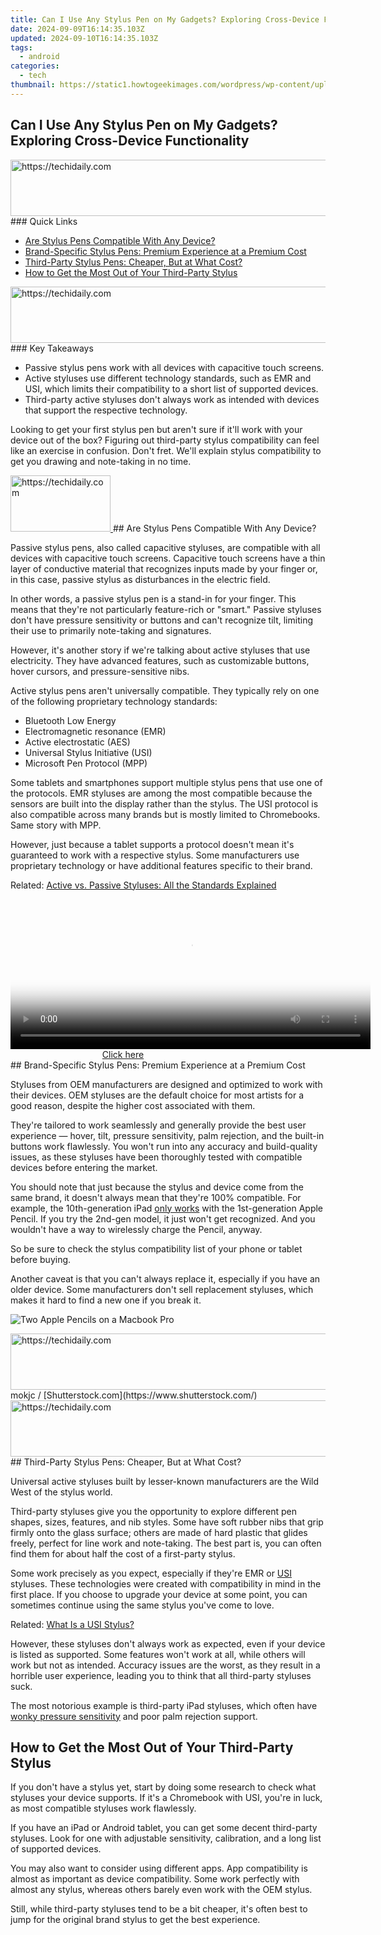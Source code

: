 ```yaml
---
title: Can I Use Any Stylus Pen on My Gadgets? Exploring Cross-Device Functionality
date: 2024-09-09T16:14:35.103Z
updated: 2024-09-10T16:14:35.103Z
tags:
  - android
categories:
  - tech
thumbnail: https://static1.howtogeekimages.com/wordpress/wp-content/uploads/2023/09/52923053353_8465f23756_o.jpg
---
```


## Can I Use Any Stylus Pen on My Gadgets? Exploring Cross-Device Functionality

<!-- affiliate ads begin -->
<a href="https://unicoeye.pxf.io/c/5597632/2134238/18498" target="_top" id="2134238">
  <img src="//a.impactradius-go.com/display-ad/18498-2134238" border="0" alt="https://techidaily.com" width="728" height="90"/>
</a>
<img height="0" width="0" src="https://unicoeye.pxf.io/i/5597632/2134238/18498" style="position:absolute;visibility:hidden;" border="0" />
<!-- affiliate ads end -->
### Quick Links

* [Are Stylus Pens Compatible With Any Device?](https://iphone-unlock.techidaily.com/how-to-unlock-iphone-15-pro-apples-new-iphone-drfone-by-drfone-ios/)
* [Brand-Specific Stylus Pens: Premium Experience at a Premium Cost](https://facebook-record-videos.techidaily.com/updated-the-creators-guide-turn-viewers-into-paychecks/)
* [Third-Party Stylus Pens: Cheaper, But at What Cost?](https://win-howtos.techidaily.com/resolving-hurdles-during-steam-game-update-installations/)
* [How to Get the Most Out of Your Third-Party Stylus](https://screen-activity-recording.techidaily.com/in-2024-finding-your-ideal-video-capture-solution-bandicam-vs-camtasia/)

<!-- affiliate ads begin -->
<a href="https://appsumo.8odi.net/c/5597632/2130871/7443" target="_top" id="2130871">
  <img src="//a.impactradius-go.com/display-ad/7443-2130871" border="0" alt="https://techidaily.com" width="728" height="90"/>
</a>
<img height="0" width="0" src="https://appsumo.8odi.net/i/5597632/2130871/7443" style="position:absolute;visibility:hidden;" border="0" />
<!-- affiliate ads end -->
### Key Takeaways

* Passive stylus pens work with all devices with capacitive touch screens.
* Active styluses use different technology standards, such as EMR and USI, which limits their compatibility to a short list of supported devices.
* Third-party active styluses don't always work as intended with devices that support the respective technology.

 Looking to get your first stylus pen but aren't sure if it'll work with your device out of the box? Figuring out third-party stylus compatibility can feel like an exercise in confusion. Don't fret. We'll explain stylus compatibility to get you drawing and note-taking in no time.

<!-- affiliate ads begin -->
<a href="https://25home.pxf.io/c/5597632/2123469/16836" target="_top" id="2123469">
  <img src="//a.impactradius-go.com/display-ad/16836-2123469" border="0" alt="https://techidaily.com" width="160" height="90"/>
</a>
<img height="0" width="0" src="https://25home.pxf.io/i/5597632/2123469/16836" style="position:absolute;visibility:hidden;" border="0" />
<!-- affiliate ads end -->
##  Are Stylus Pens Compatible With Any Device?

 Passive stylus pens, also called capacitive styluses, are compatible with all devices with capacitive touch screens. Capacitive touch screens have a thin layer of conductive material that recognizes inputs made by your finger or, in this case, passive stylus as disturbances in the electric field.

 In other words, a passive stylus pen is a stand-in for your finger. This means that they're not particularly feature-rich or "smart." Passive styluses don't have pressure sensitivity or buttons and can't recognize tilt, limiting their use to primarily note-taking and signatures.

 However, it's another story if we're talking about active styluses that use electricity. They have advanced features, such as customizable buttons, hover cursors, and pressure-sensitive nibs.

 Active stylus pens aren't universally compatible. They typically rely on one of the following proprietary technology standards:

* Bluetooth Low Energy
* Electromagnetic resonance (EMR)
* Active electrostatic (AES)
* Universal Stylus Initiative (USI)
* Microsoft Pen Protocol (MPP)

 Some tablets and smartphones support multiple stylus pens that use one of the protocols. EMR styluses are among the most compatible because the sensors are built into the display rather than the stylus. The USI protocol is also compatible across many brands but is mostly limited to Chromebooks. Same story with MPP.

 However, just because a tablet supports a protocol doesn't mean it's guaranteed to work with a respective stylus. Some manufacturers use proprietary technology or have additional features specific to their brand.

Related: [Active vs. Passive Styluses: All the Standards Explained](https://video-screen-grab.techidaily.com/updated-2024-approved-15-creative-strategies-for-free-capture-of-online-workshops/) 

<!-- affiliate ads begin -->
<span id="1982596">
					<video width="576" height="240" style="cursor:pointer"
           poster="//a.impactradius-go.com/display-clicktoplayimage/1982596.png"
           onclick="if(!this.playClicked){this.play();this.setAttribute('controls',true);this.playClicked=true;}">
	   <source src="//a.impactradius-go.com/display-ad/22993-1982596">
	   <img src="//a.impactradius-go.com/display-clicktoplayimage/1982596.png" style="border: none; height: 100%; width: 100%; object-fit: contain">
	</video>
	<div style="width:360px;text-align:center"><a href="javascript:window.open(decodeURIComponent('https%3A%2F%2Fhomestyler.sjv.io%2Fc%2F5597632%2F1982596%2F22993'), '_blank');void(0);">Click here</a></div>
</span>
<img height="0" width="0" src="https://imp.pxf.io/i/5597632/1982596/22993" style="position:absolute;visibility:hidden;" border="0" />
<!-- affiliate ads end -->
##  Brand-Specific Stylus Pens: Premium Experience at a Premium Cost

 Styluses from OEM manufacturers are designed and optimized to work with their devices. OEM styluses are the default choice for most artists for a good reason, despite the higher cost associated with them.

 They're tailored to work seamlessly and generally provide the best user experience — hover, tilt, pressure sensitivity, palm rejection, and the built-in buttons work flawlessly. You won't run into any accuracy and build-quality issues, as these styluses have been thoroughly tested with compatible devices before entering the market.

 You should note that just because the stylus and device come from the same brand, it doesn't always mean that they're 100% compatible. For example, the 10th-generation iPad [only works](https://www.apple.com/apple-pencil/) with the 1st-generation Apple Pencil. If you try the 2nd-gen model, it just won't get recognized. And you wouldn't have a way to wirelessly charge the Pencil, anyway.

 So be sure to check the stylus compatibility list of your phone or tablet before buying.

 Another caveat is that you can't always replace it, especially if you have an older device. Some manufacturers don't sell replacement styluses, which makes it hard to find a new one if you break it.

![Two Apple Pencils on a Macbook Pro](https://static1.howtogeekimages.com/wordpress/wp-content/uploads/2018/12/520c32a2.jpg) 

<!-- affiliate ads begin -->
<a href="https://ephamedtechinc.pxf.io/c/5597632/2137218/26400" target="_top" id="2137218">
  <img src="//a.impactradius-go.com/display-ad/26400-2137218" border="0" alt="https://techidaily.com" width="728" height="90"/>
</a>
<img height="0" width="0" src="https://ephamedtechinc.pxf.io/i/5597632/2137218/26400" style="position:absolute;visibility:hidden;" border="0" />
<!-- affiliate ads end -->
mokjc / [Shutterstock.com](https://www.shutterstock.com/)

<!-- affiliate ads begin -->
<a href="https://unicoeye.pxf.io/c/5597632/2134218/18498" target="_top" id="2134218">
  <img src="//a.impactradius-go.com/display-ad/18498-2134218" border="0" alt="https://techidaily.com" width="728" height="90"/>
</a>
<img height="0" width="0" src="https://unicoeye.pxf.io/i/5597632/2134218/18498" style="position:absolute;visibility:hidden;" border="0" />
<!-- affiliate ads end -->
##  Third-Party Stylus Pens: Cheaper, But at What Cost?

 Universal active styluses built by lesser-known manufacturers are the Wild West of the stylus world.

 Third-party styluses give you the opportunity to explore different pen shapes, sizes, features, and nib styles. Some have soft rubber nibs that grip firmly onto the glass surface; others are made of hard plastic that glides freely, perfect for line work and note-taking. The best part is, you can often find them for about half the cost of a first-party stylus.

 Some work precisely as you expect, especially if they're EMR or [USI](https://universalstylus.org/usi-certified-products/) styluses. These technologies were created with compatibility in mind in the first place. If you choose to upgrade your device at some point, you can sometimes continue using the same stylus you've come to love.

Related: [What Is a USI Stylus?](https://fox-http.techidaily.com/updated-in-2024-exploring-the-depths-top-10-unknown-features-in-vlc-player/) 

 However, these styluses don't always work as expected, even if your device is listed as supported. Some features won't work at all, while others will work but not as intended. Accuracy issues are the worst, as they result in a horrible user experience, leading you to think that all third-party styluses suck.

 The most notorious example is third-party iPad styluses, which often have [wonky pressure sensitivity](https://astropad.com/apple-pencil/) and poor palm rejection support.

##  How to Get the Most Out of Your Third-Party Stylus

 If you don't have a stylus yet, start by doing some research to check what styluses your device supports. If it's a Chromebook with USI, you're in luck, as most compatible styluses work flawlessly.

 If you have an iPad or Android tablet, you can get some decent third-party styluses. Look for one with adjustable sensitivity, calibration, and a long list of supported devices.

 You may also want to consider using different apps. App compatibility is almost as important as device compatibility. Some work perfectly with almost any stylus, whereas others barely even work with the OEM stylus.

 Still, while third-party styluses tend to be a bit cheaper, it's often best to jump for the original brand stylus to get the best experience.

<ins class="adsbygoogle"
     style="display:block"
     data-ad-format="autorelaxed"
     data-ad-client="ca-pub-7571918770474297"
     data-ad-slot="1223367746"></ins>



<ins class="adsbygoogle"
     style="display:block"
     data-ad-client="ca-pub-7571918770474297"
     data-ad-slot="8358498916"
     data-ad-format="auto"
     data-full-width-responsive="true"></ins>


